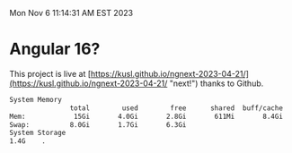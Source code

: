 Mon Nov  6 11:14:31 AM EST 2023

# Angular 16?


This project is live at [https://kusl.github.io/ngnext-2023-04-21/](https://kusl.github.io/ngnext-2023-04-21/ "next!") thanks to Github.

```bash
System Memory
               total        used        free      shared  buff/cache   available
Mem:            15Gi       4.0Gi       2.8Gi       611Mi       8.4Gi        10Gi
Swap:          8.0Gi       1.7Gi       6.3Gi
System Storage
1.4G	.
```
```bash
